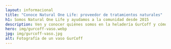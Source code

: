 ```yaml
---
layout: informacional
title: "Conoce Natural One Life: proveedor de tratamientos naturales"
h1: Somos Natural One Life y ayudamos a la comunidad desde 2015
description: Ven y conocer quiénes somos en la heladería GurCoff y cómo hemos logrado ser los mejores de la zona donde abrimos nuestras sucursales
hero: img/gurcoff-vaso.webp
jpg: img/gurcoff-vaso.jpg
alt: Fotografía de un vaso GurCoff
---
```

